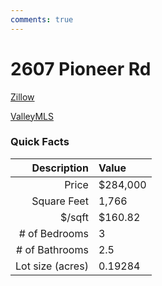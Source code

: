 ```yaml
---
comments: true
---
```


# 2607 Pioneer Rd

[Zillow](https://www.zillow.com/homes/2607-Pioneer-Rd-SW-Huntsville,-AL-35803)

[ValleyMLS](https://www.valleymls.com/homes-for-sale/2607-Pioneer-Road-Huntsville-AL-35803-368538790)

### Quick Facts

| Description       | Value |
| ----------------: | :---- |
| Price             | $284,000 |
| Square Feet       | 1,766 |
| $/sqft            | $160.82 |
| # of Bedrooms     | 3 |
| # of Bathrooms    | 2.5 |
| Lot size (acres)  | 0.19284 |